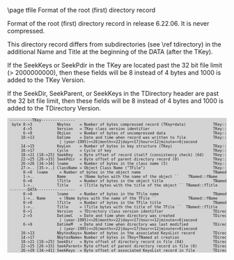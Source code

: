 \page tfile Format of the root (first) directory record

Format of the root (first) directory record in release 6.22.06.  It is never compressed.

This directory record differs from subdirectories (see \ref tdirectory) in the additional
Name and Title at the beginning of the DATA (after the TKey).

If the SeekKeys or SeekPdir in the TKey are located past the 32 bit file limit (> 2000000000),
then these fields will be 8 instead of 4 bytes and 1000 is added to the TKey Version.

If the SeekDir, SeekParent, or SeekKeys in the TDirectory header are past the 32 bit file limit,
then these fields will be 8 instead of 4 bytes and 1000 is added to the TDirectory Version.

<div style="background-color: lightgrey; font-size: 0.9vw;"><pre>
 ----------TKey---------------
  byte 0->3           Nbytes    = Number of bytes compressed record (TKey+data)            TKey::fNbytes
       4->5           Version   = TKey class version identifier                            TKey::fVersion
       6->9           ObjLen    = Number of bytes of uncompressed data                     TKey::fObjLen
      10->13          Datime    = Date and time when record was written to file            TKey::fDatime
                       | (year-1995)<<26|month<<22|day<<17|hour<<12|minute<<6|second
      14->15          KeyLen    = Number of bytes in key structure (TKey)                  TKey::fKeyLen
      16->17          Cycle     = Cycle of key                                             TKey::fCycle
      18->21 [18->25] SeekKey   = Byte offset of record itself (consistency check) (64)    TKey::fSeekKey
      22->25 [26->33] SeekPdir  = Byte offset of parent directory record (0)               TKey::fSeekPdir
      26->26 [34->34] lname     = Number of bytes in the class name (5)                    TKey::fClassName
      27->.. [35->..] ClassName = Object Class Name ("TFile")                              TKey::fClassName
       0->0  lname     = Number of bytes in the object name                                TNamed::fName
       1->..          Name      = lName bytes with the name of the object `<file-name>`    TNamed::fName
       0->0           lTitle    = Number of bytes in the object title                      TNamed::fTitle
       1->..          Title     = lTitle bytes with the title of the object `<file-title>` TNamed::fTitle
 --------DATA-----------------
       0->0           lname     = Number of bytes in the TFile name                        TNamed::fName
       1->.. Name      = lName bytes with the name of the TFile `<file-name>`              TNamed::fName
       0->0           lTitle    = Number of bytes in the TFile title                       TNamed::fTitle
       1->..          Title     = lTitle bytes with the title of the TFile `<file-title>`  TNamed::fTitle
       0->1           Version   = TDirectory class version identifier                      TDirectory::Class_Version()
       2->5           DatimeC   = Date and time when directory was created                 TDirectory::fDatimeC
                       | (year-1995)<<26|month<<22|day<<17|hour<<12|minute<<6|second
       6->9           DatimeM   = Date and time when directory was last modified           TDirectory::fDatimeM
                       | (year-1995)<<26|month<<22|day<<17|hour<<12|minute<<6|second
      10->13          NbytesKeys= Number of bytes in the associated KeysList record        TDirectory::fNbyteskeys
      14->17          NbytesName= Number of bytes in TKey+TNamed at creation               TDirectory::fNbytesName
      18->21 [18->25] SeekDir   = Byte offset of directory record in file (64)             TDirectory::fSeekDir
      22->25 [26->33] SeekParent= Byte offset of parent directory record in file (0)       TDirectory::fSeekParent
      26->29 [34->41] SeekKeys  = Byte offset of associated KeysList record in file        TDirectory::fSeekKeys
</pre></div>
